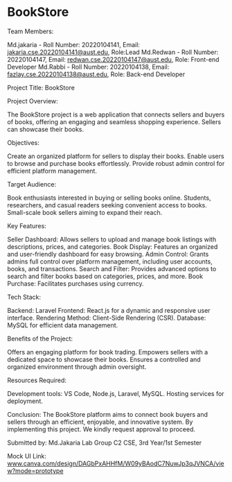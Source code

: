 # BookStore

Team Members:

Md.jakaria - Roll Number: 20220104141, Email: jakaria.cse.20220104141@aust.edu, Role:Lead
Md.Redwan - Roll Number: 20220104147, Email: redwan.cse.20220104147@aust.edu, Role: Front-end Developer
Md.Rabbi - Roll Number: 20220104138, Email: fazlay.cse.20220104138@aust.edu, Role: Back-end Developer


Project Title: BookStore 

Project Overview:

The BookStore project is a web application that connects sellers and buyers of books, offering an engaging and seamless shopping experience. Sellers can showcase their books.

Objectives:

Create an organized platform for sellers to display their books.
Enable users to browse and purchase books effortlessly.
Provide robust admin control for efficient platform management.

Target Audience:

Book enthusiasts interested in buying or selling books online.
Students, researchers, and casual readers seeking convenient access to books.
Small-scale book sellers aiming to expand their reach.

Key Features:

Seller Dashboard: Allows sellers to upload and manage book listings with descriptions, prices, and categories.
Book Display: Features an organized and user-friendly dashboard for easy browsing.
Admin Control: Grants admins full control over platform management, including user accounts, books, and transactions.
Search and Filter: Provides advanced options to search and filter books based on categories, prices, and more.
Book Purchase: Facilitates purchases using currency.

Tech Stack:

Backend: Laravel 
Frontend: React.js for a dynamic and responsive user interface.
Rendering Method: Client-Side Rendering (CSR).
Database: MySQL for efficient data management.

Benefits of the Project:

Offers an engaging platform for book trading.
Empowers sellers with a dedicated space to showcase their books.
Ensures a controlled and organized environment through admin oversight.

Resources Required:

Development tools: VS Code, Node.js, Laravel, MySQL.
Hosting services for deployment.

Conclusion:
The BookStore platform aims to connect book buyers and sellers through an efficient, enjoyable, and innovative system. By implementing this project. We kindly request approval to proceed.

Submitted by:
Md.Jakaria
Lab Group C2
CSE, 3rd Year/1st Semester

Mock UI Link: www.canva.com/design/DAGbPxAHHfM/W09yBAodC7NuwJp3qJVNCA/view?mode=prototype
